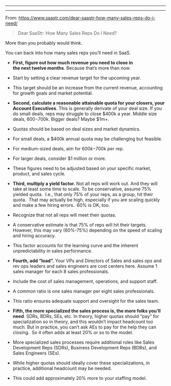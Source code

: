 ______________________________________________________________________

______________________________________________________________________

From: https://www.saastr.com/dear-saastr-how-many-sales-reps-do-i-need/

> Dear SaaStr: How Many Sales Reps Do I Need?

More than you probably would think.

You can back into how many sales reps you’ll need in SaaS.

- **First, figure out how much revenue you need to close in the next twelve months**. Because that’s more than now.

- Start by setting a clear revenue target for the upcoming year.

- This target should be an increase from the current revenue, accounting for growth goals and market potential.

- **Second, calculate a reasonable attainable quota for your closers, your Account Executives**. This is generally derivate of your deal size. If you do small deals, reps may struggle to close $400k a year. Middle size deals, $600-$700k. Bigger deals? Maybe $1m+.

- Quotas should be based on deal sizes and market dynamics.

- For small deals, a $400k annual quota may be challenging but feasible.

- For medium-sized deals, aim for $600k-$700k per rep.

- For larger deals, consider $1 million or more.

- These figures need to be adjusted based on your specific market, product, and sales cycle.

- **Third, multiply a yield factor.** Not all reps will work out. And they will take at least some time to scale. To be conservative, assume 75% yielded quota.  I.e., that only 75% of your reps, as a group, hit their quota.  That may actually be high, especially if you are scaling quickly and make a few hiring errors.  60% is OK, too.

- Recognize that not all reps will meet their quotas.

- A conservative estimate is that 75% of reps will hit their targets. However, this may vary (60%-75%) depending on the speed of scaling and hiring accuracy.

- This factor accounts for the learning curve and the inherent unpredictability in sales performance.

- **Fourth, add “load”.** Your VPs and Directors of Sales and sales ops and rev ops leaders and sales engineers are cost centers here. Assume 1 sales manager for each 8 sales professionals.

- Include the cost of sales management, operations, and support staff.

- A common ratio is one sales manager per eight sales professionals.

- This ratio ensures adequate support and oversight for the sales team.

- **Fifth, the more specialized the sales process is, the more folks you’ll need**. SDRs, BDRs, SEs, etc. In theory, higher quotas should “pay” for specialization so in theory, and this wouldn’t impact headcount too much. But in practice, you can’t ask AEs to pay for the help they can closing.  So it often adds at least 20% or so to the model.

- More specialized sales processes require additional roles like Sales Development Reps (SDRs), Business Development Reps (BDRs), and Sales Engineers (SEs).

- While higher quotas should ideally cover these specializations, in practice, additional headcount may be needed.

- This could add approximately 20% more to your staffing model.
